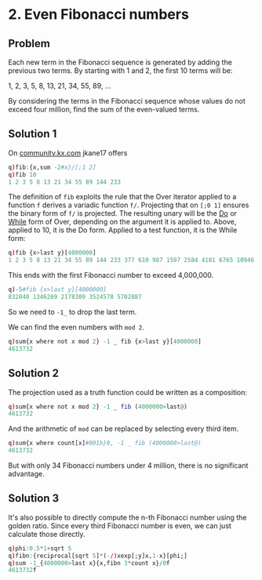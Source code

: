 # 2. Even Fibonacci numbers

## Problem

Each new term in the Fibonacci sequence is generated by adding the previous two terms. By starting with 1 and 2, the first 10 terms will be:

1, 2, 3, 5, 8, 13, 21, 34, 55, 89, ...

By considering the terms in the Fibonacci sequence whose values do not exceed four million, find the sum of the even-valued terms.


## Solution 1

On [community.kx.com](https://community.kx.com/t5/kdb-and-q/Q-For-Problems-Episode-2/td-p/13148) jkane17 offers

```q
q)fib:{x,sum -2#x}/[;1 2]
q)fib 10
1 2 3 5 8 13 21 34 55 89 144 233
```

The definition of `fib` exploits the rule that the Over iterator applied to a function `f` derives a variadic function `f/`. Projecting that on `[;0 1]` ensures the binary form of `f/` is projected. The resulting unary will be the [Do](https://code.kx.com/q/ref/accumulators/#do) or [While](https://code.kx.com/q/ref/accumulators/#while) form of Over, depending on the argument it is applied to. Above, applied to 10, it is the Do form. Applied to a test function, it is the While form:

```q
q)fib {x>last y}[4000000]
1 2 3 5 8 13 21 34 55 89 144 233 377 610 987 1597 2584 4181 6765 10946 17711 ..
```
This ends with the first Fibonacci number to exceed 4,000,000.

```q
q)-5#fib {x>last y}[4000000]
832040 1346269 2178309 3524578 5702887
```

So we need to `-1_` to drop the last term.

We can find the even numbers with `mod 2`.

```q
q)sum{x where not x mod 2} -1 _ fib {x>last y}[4000000]
4613732
```


## Solution 2

The projection used as a truth function could be written as a composition:

```q
q)sum{x where not x mod 2} -1 _ fib (4000000>last@)
4613732
```

And the arithmetic of `mod` can be replaced by selecting every third item.

```q
q)sum{x where count[x]#001b}0, -1 _ fib (4000000>last@)
4613732
```

But with only 34 Fibonacci numbers under 4 million, there is no significant advantage.


## Solution 3

It's also possible to directly compute the n-th Fibonacci number using the golden ratio. Since every third Fibonacci number is even, we can just calculate those directly.

```q
q)phi:0.5*1+sqrt 5
q)fibn:{reciprocal[sqrt 5]*(-/)xexp[;y]x,1-x}[phi;]
q)sum -1_{4000000>last x}{x,fibn 3*count x}/0f
4613732f
```



